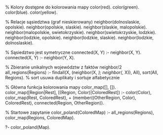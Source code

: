 % Kolory dostępne do kolorowania mapy
color(red).
color(green).
color(blue).
color(yellow).

% Relacje sąsiedztwa (graf nieskierowany)
neighbor(dolnoslaskie, opolskie).
neighbor(opolskie, slaskie).
neighbor(slaskie, malopolskie).
neighbor(malopolskie, swietokrzyskie).
neighbor(swietokrzyskie, lodzkie).
neighbor(lodzkie, opolskie).
neighbor(lodzkie, slaskie).
neighbor(lodzkie, dolnoslaskie).

% Sąsiedztwo jest symetryczne
connected(X, Y) :- neighbor(X, Y).
connected(X, Y) :- neighbor(Y, X).

% Zbieranie unikalnych województw z faktów neighbor/2
all_regions(Regions) :-
    findall(X, (neighbor(X, _); neighbor(_, X)), All),
    sort(All, Regions).  % sort usuwa duplikaty i sortuje alfabetycznie

% Główna funkcja kolorowania mapy
color_map([], []).
color_map([Region|Rest], [(Region, Color)|ColoredRest]) :-
    color(Color),
    color_map(Rest, ColoredRest),
    \+ (member((OtherRegion, Color), ColoredRest),
        connected(Region, OtherRegion)).

% Startowe zapytanie
color_poland(ColoredMap) :-
    all_regions(Regions),
    color_map(Regions, ColoredMap).


?- color_poland(Map).
